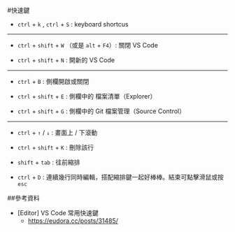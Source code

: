 #快速鍵
 

* `ctrl` + `k` , `ctrl` + `S` : keyboard shortcus

---

* `ctrl` + `shift` + `W` （或是 `alt` + `F4`）: 關閉 VS Code

* `ctrl` + `shift` + `N` : 開新的 VS Code

---

* `ctrl` + `B` : 側欄開啟或關閉

* `ctrl` + `shift` + `E` : 側欄中的 檔案清單（Explorer）

* `ctrl` + `shift` + `G` : 側欄中的 Git 檔案管理（Source Control）

---

* `ctrl` + `↑` / `↓` : 畫面上 / 下滾動

* `ctrl` + `shift` + `K` : 刪除該行

* `shift` + `tab` : 往前縮排

* `ctrl` + `D` : 連續幾行同時編輯，搭配縮排鍵一起好棒棒。結束可點擊滑鼠或按 `esc` 


##參考資料

* [Editor] VS Code 常用快速鍵
  * https://eudora.cc/posts/31485/